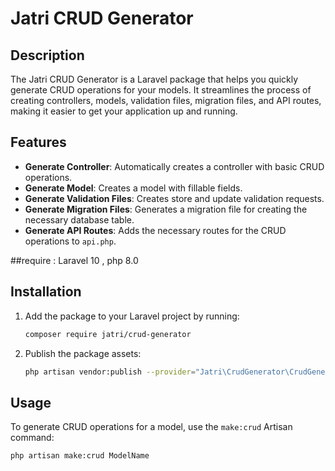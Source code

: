 # Jatri CRUD Generator

## Description

The Jatri CRUD Generator is a Laravel package that helps you quickly generate CRUD operations for your models. It streamlines the process of creating controllers, models, validation files, migration files, and API routes, making it easier to get your application up and running.

## Features

- **Generate Controller**: Automatically creates a controller with basic CRUD operations.
- **Generate Model**: Creates a model with fillable fields.
- **Generate Validation Files**: Creates store and update validation requests.
- **Generate Migration Files**: Generates a migration file for creating the necessary database table.
- **Generate API Routes**: Adds the necessary routes for the CRUD operations to `api.php`.



##require : Laravel 10 , php 8.0

## Installation

1. Add the package to your Laravel project by running:

    ```bash
    composer require jatri/crud-generator
    ```

2. Publish the package assets:

    ```bash
    php artisan vendor:publish --provider="Jatri\CrudGenerator\CrudGeneratorServiceProvider"
    ```

## Usage

To generate CRUD operations for a model, use the `make:crud` Artisan command:

```bash
php artisan make:crud ModelName
